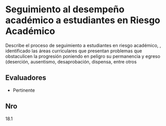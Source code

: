 # Seguimiento al desempeño académico a estudiantes en Riesgo Académico

Describe el proceso de seguimiento a estudiantes en riesgo académico, , identificado las áreas curriculares que presentan problemas que obstaculicen la progresión poniendo en peligro su permanencia y egreso (deserción, ausentismo, desaprobación, dispensa, entre otros

## Evaluadores
* Pertinente


## Nro
18.1
